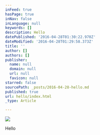 ```yaml
---
inFeed: true
hasPage: true
inNav: false
inLanguage: null
keywords: []
description: Hello
datePublished: '2016-04-28T01:30:22.970Z'
dateModified: '2016-04-28T01:29:58.373Z'
title: ''
author: []
authors: []
publisher:
  name: null
  domain: null
  url: null
  favicon: null
starred: false
sourcePath: _posts/2016-04-28-hello.md
published: true
url: hello/index.html
_type: Article

---
```

![](https://the-grid-user-content.s3-us-west-2.amazonaws.com/1df819a9-5b41-49fb-a1de-881b9c221716.jpg)

Hello